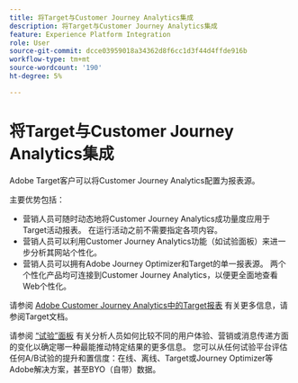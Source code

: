 ```yaml
---
title: 将Target与Customer Journey Analytics集成
description: 将Target与Customer Journey Analytics集成
feature: Experience Platform Integration
role: User
source-git-commit: dcce03959018a34362d8f6cc1d3f44d4ffde916b
workflow-type: tm+mt
source-wordcount: '190'
ht-degree: 5%

---
```


# 将Target与Customer Journey Analytics集成

Adobe Target客户可以将Customer Journey Analytics配置为报表源。

主要优势包括：

* 营销人员可随时动态地将Customer Journey Analytics成功量度应用于Target活动报表。 在运行活动之前不需要指定各项内容。
* 营销人员可以利用Customer Journey Analytics功能（如试验面板）来进一步分析其网站个性化。
* 营销人员可以拥有Adobe Journey Optimizer和Target的单一报表源。 两个个性化产品均可连接到Customer Journey Analytics，以便更全面地查看Web个性化。

请参阅 [Adobe Customer Journey Analytics中的Target报表](https://experienceleague.adobe.com/en/docs/target/using/integrate/cja/target-reporting-in-cja) 有关更多信息，请参阅Target文档。

请参阅 [“试验”面板](../analysis-workspace/c-panels/experimentation.md) 有关分析人员如何比较不同的用户体验、营销或消息传递方面的变化以确定哪一种最能推动特定结果的更多信息。 您可以从任何试验平台评估任何A/B试验的提升和置信度：在线、离线、Target或Journey Optimizer等Adobe解决方案，甚至BYO（自带）数据。
